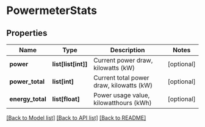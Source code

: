 # PowermeterStats

## Properties
Name | Type | Description | Notes
------------ | ------------- | ------------- | -------------
**power** | **list[list[int]]** | Current power draw, kilowatts (kW) | [optional] 
**power_total** | **list[int]** | Current total power draw, kilowatts (kW) | [optional] 
**energy_total** | **list[float]** | Power usage value, kilowatthours (kWh) | [optional] 

[[Back to Model list]](../README.md#documentation-for-models) [[Back to API list]](../README.md#documentation-for-api-endpoints) [[Back to README]](../README.md)


